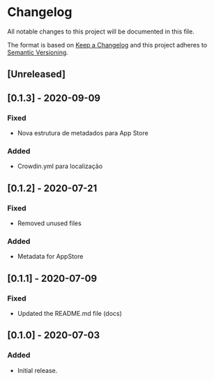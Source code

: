 # Changelog

All notable changes to this project will be documented in this file.

The format is based on [Keep a Changelog](http://keepachangelog.com/en/1.0.0/)
and this project adheres to [Semantic Versioning](http://semver.org/spec/v2.0.0.html).

## [Unreleased]

## [0.1.3] - 2020-09-09

### Fixed
- Nova estrutura de metadados para App Store

### Added
- Crowdin.yml para localização

## [0.1.2] - 2020-07-21
### Fixed
- Removed unused files

### Added
- Metadata for AppStore

## [0.1.1] - 2020-07-09
### Fixed

- Updated the README.md file (docs)

## [0.1.0] - 2020-07-03

### Added

- Initial release.
